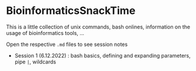 # BioinformaticsSnackTime


This is a little collection of unix commands, bash onlines, information on the usage of bioinformatics tools, ...

Open the respective `.md` files to see session notes

- Session 1 (6.12.2022) : bash basics, defining and expanding parameters, pipe `|`, wildcards
